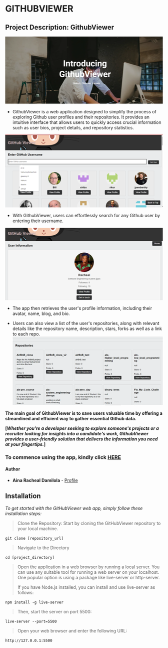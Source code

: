 # GITHUBVIEWER

## Project Description: GithubViewer

![img](/images/img0.png)

- GithubViewer is a web application designed to simplify the process of exploring Github user profiles and their repositories. It provides an intuitive interface that allows users to quickly access crucial information such as user bios, project details, and repository statistics.

![img0](/images/input%20user.png)

- With GithubViewer, users can effortlessly search for any Github user by entering their username.

![img2](/images/display%20info.png)

- The app then retrieves the user's profile information, including their avatar, name, blog, and bio.

- Users can also view a list of the user's repositories, along with relevant details like the repository name, description, stars, forks as well as a link to each repo.
  ![img1](/images/repo.png)

**The main goal of GithubViewer is to save users valuable time by offering a streamlined and efficient way to gather essential Github data.**

**[*Whether you're a developer seeking to explore someone's projects or a recruiter looking for insights into a candidate's work, GithubViewer provides a user-friendly solution that delivers the information you need at your fingertips.*]**

### To commence using the app, kindly click [HERE](https://oluwadamilolarache.wixsite.com/githubviewer)

#### Author

- **Aina Racheal Damilola** - [Profile](https://www.linkedin.com/in/joye-a-racheal/)

## Installation

_To get started with the GitHubViewer web app, simply follow these installation steps:_

> Clone the Repository: Start by cloning the GitHubViewer repository to your local machine.

```
git clone [repository_url]
```

> Navigate to the Directory

```
cd [project_directory]
```

> Open the application in a web browser by running a local server. You can use any suitable tool for running a web server on your localhost. One popular option is using a package like live-server or http-server.
>
> If you have Node.js installed, you can install and use live-server as follows:

```
npm install -g live-server
```

> Then, start the server on port 5500:

```
live-server --port=5500
```

> Open your web browser and enter the following URL:

```
http://127.0.0.1:5500
```
